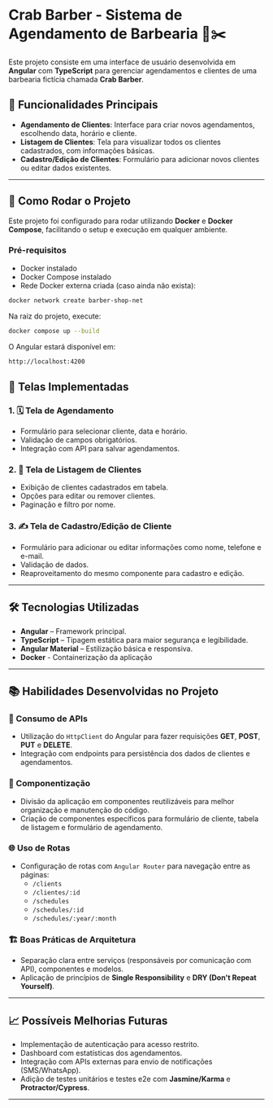 # Crab Barber - Sistema de Agendamento de Barbearia 🦀✂️

Este projeto consiste em uma interface de usuário desenvolvida em **Angular** com **TypeScript** para gerenciar agendamentos e clientes de uma barbearia fictícia chamada **Crab Barber**.

## 🚀 Funcionalidades Principais

- **Agendamento de Clientes**: Interface para criar novos agendamentos, escolhendo data, horário e cliente.
- **Listagem de Clientes**: Tela para visualizar todos os clientes cadastrados, com informações básicas.
- **Cadastro/Edição de Clientes**: Formulário para adicionar novos clientes ou editar dados existentes.

---

## 🚀 Como Rodar o Projeto

Este projeto foi configurado para rodar utilizando **Docker** e **Docker Compose**, facilitando o setup e execução em qualquer ambiente.

### Pré-requisitos

- Docker instalado
- Docker Compose instalado
- Rede Docker externa criada (caso ainda não exista):

```bash
docker network create barber-shop-net
```

Na raiz do projeto, execute:

```bash
docker compose up --build
```

O Angular estará disponível em:

```bash
http://localhost:4200
```

## 📱 Telas Implementadas

### 1. 🗓️ Tela de Agendamento
- Formulário para selecionar cliente, data e horário.
- Validação de campos obrigatórios.
- Integração com API para salvar agendamentos.
  
### 2. 👥 Tela de Listagem de Clientes
- Exibição de clientes cadastrados em tabela.
- Opções para editar ou remover clientes.
- Paginação e filtro por nome.

### 3. ✍️ Tela de Cadastro/Edição de Cliente
- Formulário para adicionar ou editar informações como nome, telefone e e-mail.
- Validação de dados.
- Reaproveitamento do mesmo componente para cadastro e edição.

---

## 🛠️ Tecnologias Utilizadas

- **Angular** – Framework principal.
- **TypeScript** – Tipagem estática para maior segurança e legibilidade.
- **Angular Material** – Estilização básica e responsiva.
- **Docker** - Containerização da aplicação

---

## 📚 Habilidades Desenvolvidas no Projeto

### 🔗 Consumo de APIs
- Utilização do `HttpClient` do Angular para fazer requisições **GET**, **POST**, **PUT** e **DELETE**.
- Integração com endpoints para persistência dos dados de clientes e agendamentos.

### 🧩 Componentização
- Divisão da aplicação em componentes reutilizáveis para melhor organização e manutenção do código.
- Criação de componentes específicos para formulário de cliente, tabela de listagem e formulário de agendamento.

### 🌐 Uso de Rotas
- Configuração de rotas com `Angular Router` para navegação entre as páginas:
  - `/clients`
  - `/clientes/:id`
  - `/schedules`
  - `/schedules/:id`
  - `/schedules/:year/:month`

### 🏗️ Boas Práticas de Arquitetura
- Separação clara entre serviços (responsáveis por comunicação com API), componentes e modelos.
- Aplicação de princípios de **Single Responsibility** e **DRY (Don't Repeat Yourself)**.

---

## 📈 Possíveis Melhorias Futuras

- Implementação de autenticação para acesso restrito.
- Dashboard com estatísticas dos agendamentos.
- Integração com APIs externas para envio de notificações (SMS/WhatsApp).
- Adição de testes unitários e testes e2e com **Jasmine/Karma** e **Protractor/Cypress**.

---



